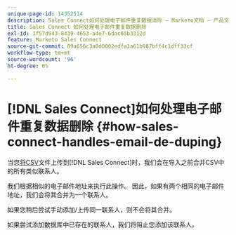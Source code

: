 ```yaml
---
unique-page-id: 14352514
description: Sales Connect如何处理电子邮件重复数据消除 — Marketo文档 — 产品文档
title: Sales Connect 如何处理电子邮件重复数据删除
exl-id: 1f57d943-8439-4653-a4e7-6dac65b3312d
feature: Marketo Sales Connect
source-git-commit: 09a656c3a0d0002edfa1a61b987bff4c1dff33cf
workflow-type: tm+mt
source-wordcount: '96'
ht-degree: 6%

---
```


# [!DNL Sales Connect]如何处理电子邮件重复数据删除 {#how-sales-connect-handles-email-de-duping}

当您[将CSV](/help/marketo/product-docs/marketo-sales-connect/people/managing-contacts/import-contacts-via-csv.md)文件上传到[!DNL Sales Connect]时，我们会在导入之前合并CSV中的所有类似联系人。

我们根据相似的电子邮件地址来执行此操作。 因此，如果有两个相同的电子邮件地址，我们会将其合并为一个联系人。

如果您稍后尝试手动添加/上传同一联系人，则不会将其合并。

如果尝试添加数据库中已存在的联系人，我们将阻止您添加该联系人。
